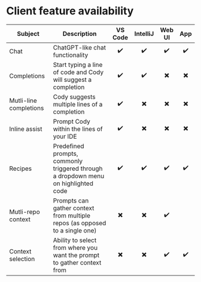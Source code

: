 # Client feature availability

| Subject                      | Description                                             | VS Code | IntelliJ | Web UI | App |
|-----------------------------|---------------------------------------------------------|:-:|:-:|:-:|:-:|
|Chat                         | ChatGPT-like chat functionality                         |:heavy_check_mark:|:heavy_check_mark:|:heavy_check_mark:|:heavy_check_mark:|
|Completions                  | Start typing a line of code and Cody will suggest a completion|:heavy_check_mark:|:heavy_check_mark:|:heavy_multiplication_x:|:heavy_multiplication_x:| 
|Mutli-line completions      | Cody suggests multiple lines of a completion            |:heavy_check_mark:|:heavy_multiplication_x:|:heavy_multiplication_x:|:heavy_multiplication_x:| 
|Inline assist                | Prompt Cody within the lines of your IDE                |:heavy_check_mark:|:heavy_multiplication_x:|:heavy_multiplication_x:|:heavy_multiplication_x:| 
|Recipes                      | Predefined prompts, commonly triggered through a dropdown menu on highlighted code|:heavy_check_mark:|:heavy_check_mark:|:heavy_check_mark:|:heavy_check_mark:|
|Mutli-repo context          | Prompts can gather context from multiple repos (as opposed to a single one)|:heavy_multiplication_x:|:heavy_multiplication_x:|:heavy_check_mark:||
|Context selection            | Ability to select from where you want the prompt to gather context from|:heavy_multiplication_x:|:heavy_multiplication_x:|:heavy_check_mark:|:heavy_check_mark:|
